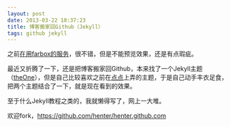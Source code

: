 ```yaml
---
layout: post
date: 2013-03-22 18:37:23
title: 博客搬家回Github（Jekyll）
tags: github jekyll
---
```


之前[在用farbox的服务](/post/try-farbox.html)，很不错，但是不能预览效果，还是有点瑕疵。

最近又折腾了一下，还是把博客搬家回Github，本来找了一个Jekyll主题（[theOne](http://www.pizn.net/14-11-2012/theone-blog-theme/)），但是自己比较喜欢之前在[点点](http://henter.diandian.com)上弄的主题，于是自己动手丰衣足食，把两个主题结合了一下，就是现在看到的效果。

至于什么Jekyll教程之类的，我就懒得写了，网上一大堆。

欢迎fork，<https://github.com/henter/henter.github.com>

